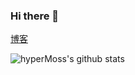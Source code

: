 ### Hi there 👋

[博客](hypermoss.github.io)

![hyperMoss's github stats](https://github-readme-stats-tawny.vercel.app/api?username=hyperMoss&show_icons=true&hide_border=true)

